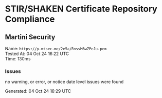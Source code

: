 # STIR/SHAKEN Certificate Repository Compliance

## Martini Security

Name: `https://p.mtsec.me/2e5a/RnssM6wZPcJu.pem`\
Tested At: 04 Oct 24 16:22 UTC\
Time: 130ms

### Issues

no warning, or error, or notice date level issues were found

Generated: 04 Oct 24 16:29 UTC